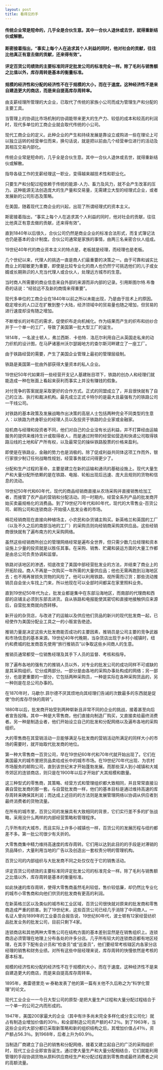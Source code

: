 ```yaml
---
layout: post
title: 看得见的手
---
```

#### 传统企业常是短命的，几乎全是合伙生意。其中一合伙人退休或去世，就得重新结伙或解散。
#### 斯密接着指出，“事实上每个人在追求其个人利益的同时，他对社会的贡献，往往比他真正有意去做的贡献，还来得有效”。
#### 评定百货公司绩效的主要标准同评定批发公司的标准完全一样。除了毛利与销售额之比值以外，库存周转是基本的衡量标准。
#### 规模的经济性和分配的经济性不在于规模的大小，而在于速度。这种经济性不是来自建造更大的商店，而是来自提高库存周转率。
<!-- more -->
由支薪经理所管理的大企业，已取代了传统的家族小公司而成为管理生产和分配的主要工具。

当管理上的协调比市场机制的协调能带来更大的生产力、较低的成本和较高的利润时，现代多单位的工商企业就会取代传统的小公司。

现代工商企业的定义。此种企业的产生和持续发展是靠设立或购进一些在理论上可以独立运转的经营单位而来，换句话说，就是把以前由几个经营单位进行的活动及其相互交易内部化。

传统企业常是短命的，几乎全是合伙生意。其中一合伙人退休或去世，就得重新结伙或解散。

指导各级工作的支薪经理这一职业，变得越来越技术性和职业化。

只要生产和分配过程依赖于传统的能源-人力、畜力及风力，就不会产生改革的压力。这种能源无法创造庞大的生产量和交易量，无需建立大型的经理式企业，或者发展新的公司形态及策略。

在美国，随着现代工商企业的兴起，出现了所谓经理式的资本主义。

斯密接着指出，“事实上每个人在追求其个人利益的同时，他对社会的贡献，往往比他真正有意去做的贡献，还来得有效”。

直到1840年以后很久，合伙公司仍然是商业企业的标准合法形式，而复式簿记法也仍是基本的会计制度。合伙公司通常是家族的事情，由两三名亲密合伙人组成。

19世纪40年代的商业资本主义的特点是，老板就是经理，而经理也是老板。

几个世纪以来，代理人的挑选一直是商人们最重要的决策之一。由于可靠和诚实比商业上的聪敏更为重要，即使是比较专业化的商人也仍然宁可挑选他们的儿子或女婿或长期熟识的人充当代理人或合伙人，处理远方城市的生意。

当时商人所需要的商业信息来自外部的来源而非内部的记录。引用斯图尔特.布鲁奇的话说：“经验远不及新的商情来得重要”。

现代多单位的工商企业在1840年以前之所以未能出现，乃是由于技术上的原因。稳定增长的人口正在扩散到整个大陆，经济领域中的贸易量也随之增加，但贸易的进行速度却没有随之增加。

不断增长的对布匹的需求，促使织布走向机械化。作为结果而产生的织布和纺纱合并于一个单一的工厂，导致了美国第一批大型工厂的诞生。

1814年，一名波士顿人，弗兰西斯．卡伯特．洛厄尔利用自己从英国走私来的动力织机的设计图，在马萨诸塞州沃尔瑟姆地方的查尔斯河畔建立了一座工厂。

由于铁路经营的需要，产生了美国企业管理上最初的管理层级制。

铁路是美国第一批由外部获得大量资本的私人企业。

19世纪50年代如果将一些经营开支记人基建账目项下，铁路的创办人和经理们就能造成一种在账面上看起来获利而事实上并没有赚钱的假象。

对付竞争的答案就是采取更好的合作方式。正式的同盟成立了，并且很快就有了自己的立法、执行和裁决机构。最先成立正式卡特尔的是最大且最强有力的铁路公司一干线公司。

对铁路的基本政策及发展战略作出决策的高层人士包括两种完全不同类型的生意人：以铁路为终身职业的经理人员以及投资于铁路的企业家或金融家。

投机商与经理和投资者不同，他们对自己的企业没有长远利益，并不打算经由运输服务的提供来维持生计或取得收人，而是通过附带的经营如营造和快递公司取得铁路沿线的土地和矿产所有权，以及最常见的操纵铁路股票的价格来盈利。

即使是在铁路业，金融的势力也是消极的。除了促成利益共同体这项工作而外，银行家很少制订任何战略性规划，经营事务就过问得更少了。

分配和生产过程的革命，主要是建立在新的运输和通讯的基础设施上。现代大量生产和大量分配所依赖的是在铁路、电报、轮船出现后迅速、庞大且规则的货物和信息的流动。

19世纪50年代和60年代，现代的商品经销商直接从农场采购并直接销售给加工者，而接管了农产品的营销和分配活动。同一时期内，经营全系列产品的批发商开始买卖最规格化的消费品。到了19世纪70年代和80年代，现代的大零售业-百货公司、邮购公司和连锁商店-开始侵人批发业者的市场。

棉花经销商现在直接向种植场主，小农民和杂货铺主购买。新英格兰和英国的工厂（以及不久之后的南部当地的工厂）的采购员则向经销商采购其供应品，这些经销商很快就有了遍布南方的大采购网络。

虽然这些经销商所创立的管理网络经常是遍布全世界，但只需少数几位经理和资本设施上少量的投资就是以胜任其事。在采购、销售、贮藏和装运方面的大量工作都是由总公司负责协调和监督。

铁路对该地区的渗透，彻底改变了美国中部经营批发业的方法，并结束了商业上的开拓阶段。商人不再是一次购买一年所需的大量供应品；他也无需再跑到沿海地区去；也不用再冒损失货物的风险了。他可以利用铁路，视所需而订货；那些流动推销员自会坐火车找上门来，所以他现在可以全部时间都呆在家里照料业务。

直到19世纪50年代为止，批发业都是集中在东部沿海地区，而南部的代理商和西部的店铺主必须到东部去进货。自从铁路和电报能使其密切和直接地接触供应来源后，自营批发商就向西转移。

新开设的杂货店，与改进了的运输以及供应他们货品的新兴的现代批发商一起，已经使作为美国分配业工具之一的小贩宣告绝迹。

推销力量是决定这些大批发商能否成功的主要因素，推销员是公司主要的竞争武器和市场信息的基本来源。19世纪40年代晚期，当杂货店出现于乡村小城镇时，纽约和费城的批发商首先使用“旅行推销员”以争取这些乡间商人的生意。

推销员通常都受一位销售经理及其手下人员的监督、考核和指导。

除了遍布各地的强有力的推销人员以外，对专业的批发公司的成功同样不可或缺的是其采购组织。它分成两部分。一部分是由各地的采购办事处构成的网络；另一部分，也是更重要的一部分，它包括两种采购员，一种是实际在各种采购货品的，另一种则是在总公司办事的。

在1870年时，马歇尔.菲尔德不厌其烦地向其经理们告诫的次数最多的东西就是促使“你的库存尽快的周转”。

1880年以后，批发商开始受到两种崭新且非常不同的企业的挑战，接着甚至向后者宣告投降。其中一种是大零售商，他们直接向制造厂购买，又直接卖给最终消费者。另一种是制造业者，他们开始设立自己的批发和分配网络以及遍布各地的采购组织。

大的零售商在其营销活动一旦能够满足与批发商的营销活动所满足的同样大小的市场的需要时，就开始取代批发商的地位。

第一种大零售商一百货公司，早在19世纪60年代和70年代就开始出现了。它们在美国最大的城市里把货品卖给成长中的城市市场。在19世纪70年代出现、为农村市场服务的邮购公司，直到该世纪末才开始蓬勃发展。而那些深人到小城镇和大城市郊区的连锁商店，则只是在1900年以后才开始扩大其规模和数量。

这三种型式的零售商，其策略、经营方式和管理组织都大致相同，并且常常直接沿袭自营批发商的那一套。与自营批发商一样，他们的基本目标是通过维持高速的库存周转来确保其利润；而达成上述目的的方法则是发展管理网络以协调从供应者到最终消费者的货物流量。

在所有的城市里，百货公司的发展具有大致相同的背景，它们实行差不多的扩张战略，采用没什么两样的内部经营策略和管理程序。

几乎所有的大城市，而且实际上许多小城镇也一样，百货公司的发展历程与纽约都差不多。第一批公司很少有夭折的。

大零售商集中精力维持高速度的库存周转。它们用以达到此目的的手段是对滞销的货品降价，大量利用当地的广告以及创造出一套权责分明的管理机构。

百货公司的内部组织与大批发商不同之处仅仅在于它的销售活动。

评定百货公司绩效的主要标准同评定批发公司的标准完全一样。除了毛利与销售额之比值以外，库存周转是基本的衡量标准。

如此快速的库存周转，使得大零售商虽然毛利较低，售价较低廉，却仍然比专业化的城市小零售商和向他们供货的批发商有更高的利润。

在新英格兰区以及类似的城市和工业区域，百货公司很快就对原来的批发商和零售商造成严重的损害。到了19世纪末，这些百货公司已经几乎消除了中间商人。一名证人曾向1899年的工业委员会报告说，19世纪80年代，波士顿有12家经营纺织品批发业务的批发公司，目前只剩下4家。

连锁商店和其他两种大零售公司在结构方面的基本差别显然是在销售组织上。连锁商店必须管理在地理上分布各处的许多分店。几乎所有较大的连锁商店都有地区经理，在其手下配有会计员和“检查员”或“巡查员”，他们要经常考核辖区内各家分店经理的销售和财务业绩。对所有这些中层经理来说，库存周转的快慢依然是考核的基本标准。

规模的经济性和分配的经济性不在于规模的大小，而在于速度。这种经济性不是来自建造更大的商店，而是来自提高库存周转率。

1895年，弗雷德里克·w·泰勒发表了他的第一篇有关他不久后称之为“科学化管理”的论文。

现代工业企业一一今日大型公司的原型-是把大量生产过程和大量分配过程结合于一个单一的公司之内而形成的。

1947年，美国200家最大的企业（其中有许多尚未完全多样化或分支公司化）就占有制造业增加价值的30％，和全部制造公司资产额的47.2％。到了1963年，当这些企业的大部分都已采取新策略和新的组织结构之后，其增加价值占41％，资产额占56.3％。到1968年，后者上升为60.9％。

当制造厂商建立了自己的销售和分配网络，接着又建立起自己的广泛的采购组织时，现代工业企业即宣告诞生。通过使大量生产和大量分配相结合，它们就能利用管理的手段协调货物从原料供应商经生产和分配过程直到零售商或最终消费者之间的高额流量。

